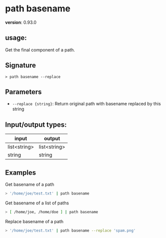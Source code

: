 # path basename

**version**: 0.93.0

## **usage**:

Get the final component of a path.

## Signature

`> path basename --replace`

## Parameters

- `--replace {string}`: Return original path with basename replaced by this string

## Input/output types:

| input          | output         |
| -------------- | -------------- |
| list\<string\> | list\<string\> |
| string         | string         |

## Examples

Get basename of a path

```bash
> '/home/joe/test.txt' | path basename
```

Get basename of a list of paths

```bash
> [ /home/joe, /home/doe ] | path basename
```

Replace basename of a path

```bash
> '/home/joe/test.txt' | path basename --replace 'spam.png'
```
